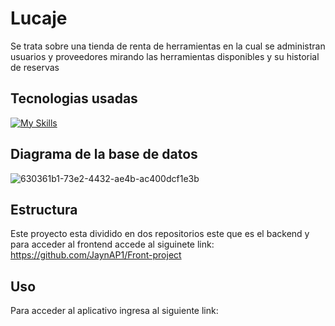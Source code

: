 # Lucaje
Se trata sobre una tienda de renta de herramientas en la cual se administran usuarios y proveedores mirando las herramientas disponibles y su historial de reservas

## Tecnologias usadas
[![My Skills](https://skillicons.dev/icons?i=react,html,css,spring,vite,postgresql)](https://skillicons.dev)

## Diagrama de la base de datos 

![630361b1-73e2-4432-ae4b-ac400dcf1e3b](https://github.com/user-attachments/assets/fe817445-15e2-42b5-9756-bff5ee912e30)

## Estructura
Este proyecto esta dividido en dos repositorios este que es el backend y para acceder al frontend accede al siguinete link: https://github.com/JaynAP1/Front-project

## Uso
Para acceder al aplicativo ingresa al siguiente link: 

